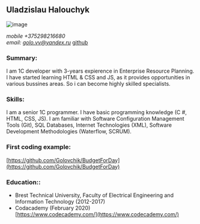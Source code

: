## Uladzislau Halouchyk ##

![image](https://media-exp1.licdn.com/dms/image/C4E03AQHCeCBL3xmyLg/profile-displayphoto-shrink_200_200/0?e=1586390400&v=beta&t=i29NJuPbsRRBT0xmn4uKlE19EguIWaRCjVEmk9v4P5U)

*mobile +375298216680*  
*email: golo.vv@yandex.ru*
[github](https://github.com/Golovchik)

### Summary: ### 
I am 1C developer with 3-years expierence in Enterprise Resource Planning. I have started learning HTML & CSS and JS, as it provides opportunities in various bussines areas. So i can become highly skilled specialists.

### Skills: ### 
I am a senior 1C programmer. I have basic programming knowledge (C #, HTML, CSS, JS). I am familiar with Software Configuration Management Tools (Git), SQL Databases, Internet Technologies (XML), Software Development Methodologies (Waterflow, SCRUM).

### First coding example: ### 
[https://github.com/Golovchik/BudgetForDay](https://github.com/Golovchik/BudgetForDay)

### Education:: ### 
- Brest Technical University, Faculty of Electrical Engineering and Information Technology (2012-2017)
- Codacademy (February 2020)  
 [https://www.codecademy.com/](https://www.codecademy.com/)
 